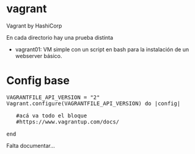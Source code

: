 # vagrant
Vagrant by HashiCorp

En cada directorio hay una prueba distinta
- vagrant01: VM simple con un script en bash para la instalación de un webserver básico.



# Config base
<pre>
VAGRANTFILE_API_VERSION = "2"
Vagrant.configure(VAGRANTFILE_API_VERSION) do |config|
  
   #acá va todo el bloque
   #https://www.vagrantup.com/docs/
  
end
</pre>


Falta documentar...
